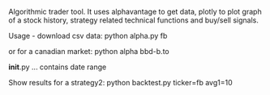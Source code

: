 Algorithmic trader tool.
It uses alphavantage to get data, plotly to plot graph of a stock history, strategy related technical functions and buy/sell signals.

Usage - download csv data:
  python alpha.py fb

  or for a canadian market:
  python alpha bbd-b.to

__init__.py ... contains date range

Show results for a strategy2:
  python backtest.py ticker=fb avg1=10
